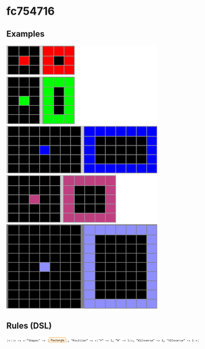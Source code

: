 # fc754716

## Examples

![ARC examples for fc754716](examples.png?raw=true)

## Rules (DSL)

![DSL rules for fc754716](rules.png?raw=true)

